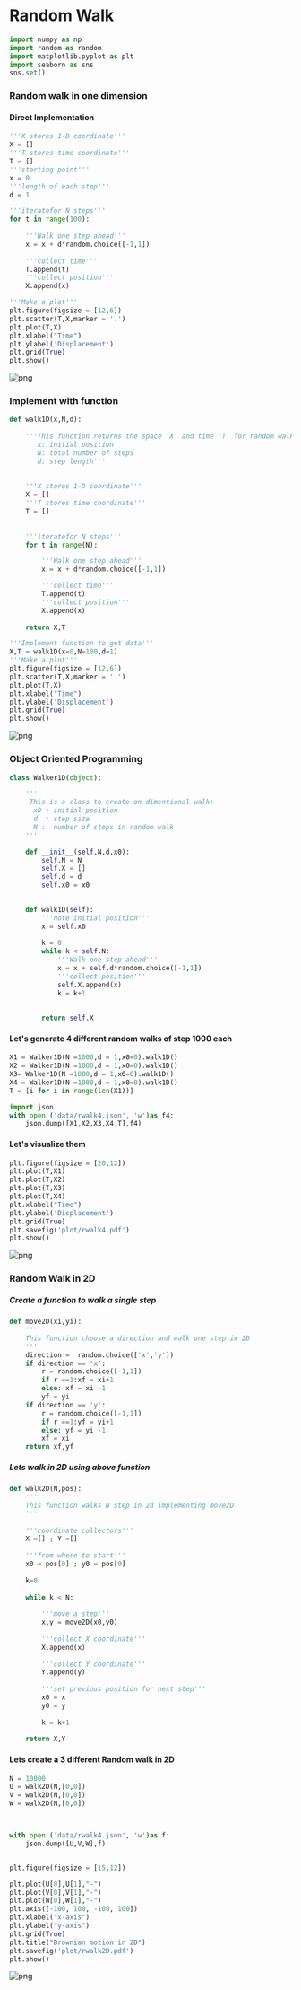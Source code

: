 
# Random Walk


```python
import numpy as np
import random as random
import matplotlib.pyplot as plt
import seaborn as sns
sns.set()
```

### Random walk in one dimension 

####  Direct Implementation


```python
'''X stores 1-D coordinate'''
X = []
'''T stores time coordinate'''
T = []
'''starting point'''
x = 0
'''length of each step'''
d = 1

'''iteratefor N steps'''
for t in range(100):
    
    '''Walk one step ahead'''
    x = x + d*random.choice([-1,1])
    
    '''collect time'''
    T.append(t)
    '''collect position'''
    X.append(x)
```


```python
'''Make a plot'''    
plt.figure(figsize = [12,6])
plt.scatter(T,X,marker = '.')
plt.plot(T,X)
plt.xlabel("Time")
plt.ylabel('Displacement')
plt.grid(True)
plt.show()
```


![png](output_5_0.png)


### Implement with function


```python
def walk1D(x,N,d):
    
    '''This function returns the space 'X' and time 'T' for random walk in 1D
       x: initial position
       N: total number of steps
       d: step length'''
    
    
    '''X stores 1-D coordinate'''
    X = []
    '''T stores time coordinate'''
    T = []
    
    
    '''iteratefor N steps'''
    for t in range(N):

        '''Walk one step ahead'''
        x = x + d*random.choice([-1,1])

        '''collect time'''
        T.append(t)
        '''collect position'''
        X.append(x)
        
    return X,T
```


```python
'''Implement function to get data'''
X,T = walk1D(x=0,N=100,d=1)
'''Make a plot''' 
plt.figure(figsize = [12,6])
plt.scatter(T,X,marker = '.')
plt.plot(T,X)
plt.xlabel("Time")
plt.ylabel('Displacement')
plt.grid(True)
plt.show()
```


![png](output_8_0.png)


###  Object Oriented Programming


```python
class Walker1D(object):

    ''' 
     This is a class to create on dimentional walk:
      x0 : initial position
      d  : step size 
      N :  number of steps in random walk 
    '''

    def __init__(self,N,d,x0):
        self.N = N
        self.X = []
        self.d = d
        self.x0 = x0
        

    def walk1D(self):
        '''note initial position'''
        x = self.x0
        
        k = 0
        while k < self.N:
            '''Walk one step ahead'''
            x = x + self.d*random.choice([-1,1])
            '''collect position'''
            self.X.append(x)
            k = k+1
            
            
        return self.X

```

####  Let's generate 4 different random walks of step 1000 each


```python
X1 = Walker1D(N =1000,d = 1,x0=0).walk1D()
X2 = Walker1D(N =1000,d = 1,x0=0).walk1D()
X3= Walker1D(N =1000,d = 1,x0=0).walk1D()
X4 = Walker1D(N =1000,d = 1,x0=0).walk1D()
T = [i for i in range(len(X1))]
```


```python
import json
with open ('data/rwalk4.json', 'w')as f4:
    json.dump([X1,X2,X3,X4,T],f4)
```

####  Let's visualize them


```python
plt.figure(figsize = [20,12])
plt.plot(T,X1)
plt.plot(T,X2)
plt.plot(T,X3)
plt.plot(T,X4)
plt.xlabel("Time")
plt.ylabel('Displacement')
plt.grid(True)
plt.savefig('plot/rwalk4.pdf') 
plt.show()
```


![png](output_15_0.png)


###  Random Walk in 2D

#####  Create a function to walk a single step


```python
def move2D(xi,yi):
    '''
    This function choose a direction and walk one step in 2D
    '''
    direction =  random.choice(['x','y'])
    if direction == 'x':
        r = random.choice([-1,1])
        if r ==1:xf = xi+1
        else: xf = xi -1
        yf = yi
    if direction == 'y':
        r = random.choice([-1,1])
        if r ==1:yf = yi+1
        else: yf = yi -1
        xf = xi
    return xf,yf
```

#####  Lets walk in 2D using above function


```python
def walk2D(N,pos):
    '''
    This function walks N step in 2d implementing move2D
    '''
    
    '''coordinate collectors'''
    X =[] ; Y =[]
    
    '''from where to start'''
    x0 = pos[0] ; y0 = pos[0]
    
    k=0
    
    while k < N:
        
        '''move a step'''
        x,y = move2D(x0,y0)
        
        '''collect X coordinate'''
        X.append(x)
        
        '''collect Y coordinate'''
        Y.append(y)
        
        '''set previous position for next step'''
        x0 = x
        y0 = y
        
        k = k+1
        
    return X,Y
```

####  Lets create a 3 different Random walk in 2D


```python
N = 10000
U = walk2D(N,[0,0])
V = walk2D(N,[0,0])
W = walk2D(N,[0,0])



with open ('data/rwalk4.json', 'w')as f:
    json.dump([U,V,W],f)


plt.figure(figsize = [15,12])

plt.plot(U[0],U[1],"-")
plt.plot(V[0],V[1],"-")
plt.plot(W[0],W[1],"-")
plt.axis([-100, 100, -100, 100])
plt.xlabel("x-axis")
plt.ylabel("y-axis")
plt.grid(True)
plt.title("Brownian motion in 2D")
plt.savefig('plot/rwalk2D.pdf') 
plt.show()
```


![png](output_22_0.png)

